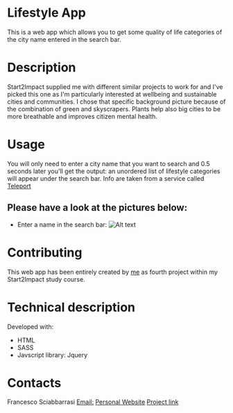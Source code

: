 # Lifestyle App
This is a web app which allows you to get some quality of life categories of the city name entered in the search bar.

# Description
Start2Impact supplied me with different similar projects to work for and I've picked this one as I'm particularly interested at wellbeing and sustainable cities and communities.
I chose that specific background picture because of the combination of green and skyscrapers. Plants help also big cities to be more breathable and improves citizen mental health.

# Usage
You will only need to enter a city name that you want to search and 0.5 seconds later you'll get the output: an unordered list of lifestyle categories will appear under the search bar. Info are taken from a service called [Teleport](https://teleport.org)

## Please have a look at the pictures below:
- Enter a name in the search bar:
 ![Alt text](https://file%2B.vscode-resource.vscode-cdn.net/Users/francescosciabbarrasi/Desktop/lifestyle-app.png?version%3D1676028604807)

# Contributing
This web app has been entirely created by [me](https://github.com/FrancescoSciab) as fourth project within my Start2Impact study course.

# Technical description
Developed with:
- HTML
- SASS
- Javscript library: Jquery

# Contacts
Francesco Sciabbarrasi
[Email:](mailto:francesco.sciabbarrasii@gmail.com)
[Personal Website](https://francescosciab.github.io/EN-PersonalWebsite/)
[Project link](https://github.com/FrancescoSciab/App)